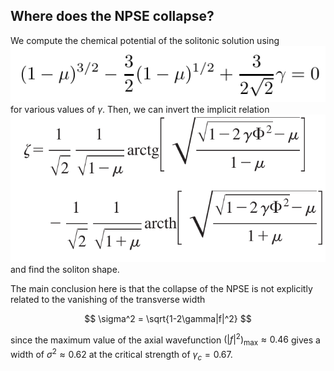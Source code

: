## Where does the NPSE collapse?
We compute the chemical potential of the solitonic solution using 
![alt text](image.png)
for various values of $\gamma$.
Then, we can invert the implicit relation
![alt text](image-1.png)
and find the soliton shape.

The main conclusion here is that the collapse of the NPSE is not explicitly related to the vanishing of the transverse width

$$
\sigma^2 = \sqrt{1-2\gamma|f|^2}
$$

since the maximum value of the axial wavefunction $(|f|^2)_{\mathrm{max}} \approx 0.46$ gives a width of $\sigma^2 \approx 0.62$ at the critical strength of $\gamma_c = 0.67$.